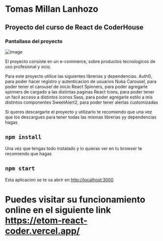# Tomas Millan Lanhozo

## Proyecto del curso de React de CoderHouse

### Pantallaso del proyecto
 ![image](https://github.com/tomasmillan/etom-React-Coder/blob/main/src/utils/imgs/endingGif.gif)


El proyecto consiste en un e-commerce, sobre productos tecnologicos de uso profesional y ocio.

Para este proyecto utilice las siguientes librerias y dependencias.
Auth0, para poder hacer registro y autenticacion de usuarios
Nuka Carousel, para poder tener el carousel de inicio
React Spinners, para poder agregarle spinners de cargado a las distintas paginas
React Icons, para poder tener un facil acceso a distintos iconos
Sass, para poder agregarle estilo a mis distintos componentes
SweetAlert2, para poder tener alertas customizadas

Si queres descargarte el proyecto y utilizarlo te recomiendo que una vez que los descargues para tener todas las mismas librerias yy dependencias hagas

## `npm install`

Una vez que tengas todo instalado y lo quieras ver en tu browser te recomiendo que hagas

## `npm start`

Esta aplicacion se te va abrir en [http://localhost:3000](http://localhost:3000)

# Puedes visitar su funcionamiento online en el siguiente link https://etom-react-coder.vercel.app/
